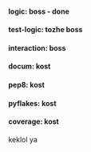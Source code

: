 #### logic: boss - done
#### test-logic: tozhe boss
#### interaction: boss
#### docum: kost
#### pep8: kost
#### pyflakes: kost
#### coverage: kost
keklol уа
